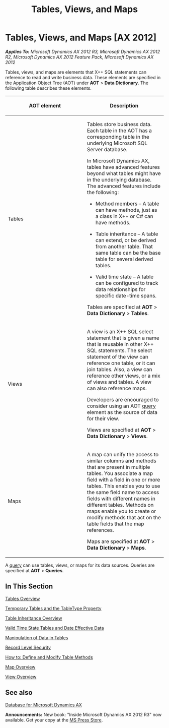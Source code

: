﻿---
title: Tables, Views, and Maps
TOCTitle: Tables, Views, and Maps
ms:assetid: 9c62bde0-46a1-4b48-87b2-778a68627cd1
ms:mtpsurl: https://msdn.microsoft.com/en-us/library/Bb395036(v=AX.60)
ms:contentKeyID: 35248218
ms.date: 05/18/2015
mtps_version: v=AX.60
---

# Tables, Views, and Maps [AX 2012]


_**Applies To:** Microsoft Dynamics AX 2012 R3, Microsoft Dynamics AX 2012 R2, Microsoft Dynamics AX 2012 Feature Pack, Microsoft Dynamics AX 2012_

Tables, views, and maps are elements that X++ SQL statements can reference to read and write business data. These elements are specified in the Application Object Tree (AOT) under **AOT** \> **Data Dictionary**. The following table describes these elements.

<table>
<colgroup>
<col style="width: 50%" />
<col style="width: 50%" />
</colgroup>
<thead>
<tr class="header">
<th><p>AOT element</p></th>
<th><p>Description</p></th>
</tr>
</thead>
<tbody>
<tr class="odd">
<td><p>Tables</p></td>
<td><p>Tables store business data. Each table in the AOT has a corresponding table in the underlying Microsoft SQL Server database.</p>
<p>In Microsoft Dynamics AX, tables have advanced features beyond what tables might have in the underlying database. The advanced features include the following:</p>
<ul>
<li><p>Method members – A table can have methods, just as a class in X++ or C# can have methods.</p></li>
<li><p>Table inheritance – A table can extend, or be derived from another table. That same table can be the base table for several derived tables.</p></li>
<li><p>Valid time state – A table can be configured to track data relationships for specific date-time spans.</p></li>
</ul>
<p>Tables are specified at <strong>AOT</strong> &gt; <strong>Data Dictionary</strong> &gt; <strong>Tables</strong>.</p></td>
</tr>
<tr class="even">
<td><p>Views</p></td>
<td><p>A view is an X++ SQL select statement that is given a name that is reusable in other X++ SQL statements. The select statement of the view can reference one table, or it can join tables. Also, a view can reference other views, or a mix of views and tables. A view can also reference maps.</p>
<p>Developers are encouraged to consider using an AOT <a href="queries-in-the-aot-for-data-access.md">query</a> element as the source of data for their view.</p>
<p>Views are specified at <strong>AOT</strong> &gt; <strong>Data Dictionary</strong> &gt; <strong>Views</strong>.</p></td>
</tr>
<tr class="odd">
<td><p>Maps</p></td>
<td><p>A map can unify the access to similar columns and methods that are present in multiple tables. You associate a map field with a field in one or more tables. This enables you to use the same field name to access fields with different names in different tables. Methods on maps enable you to create or modify methods that act on the table fields that the map references.</p>
<p>Maps are specified at <strong>AOT</strong> &gt; <strong>Data Dictionary</strong> &gt; <strong>Maps</strong>.</p></td>
</tr>
</tbody>
</table>


A [query](queries-in-the-aot-for-data-access.md) can use tables, views, or maps for its data sources. Queries are specified at **AOT** \> **Queries**.

## In This Section

[Tables Overview](tables-overview.md)

[Temporary Tables and the TableType Property](temporary-tables-and-the-tabletype-property.md)

[Table Inheritance Overview](table-inheritance-overview.md)

[Valid Time State Tables and Date Effective Data](valid-time-state-tables-and-date-effective-data.md)

[Manipulation of Data in Tables](manipulation-of-data-in-tables.md)

[Record Level Security](record-level-security.md)

[How to: Define and Modify Table Methods](how-to-define-and-modify-table-methods.md)

[Map Overview](map-overview.md)

[View Overview](view-overview.md)

## See also

[Database for Microsoft Dynamics AX](database-for-microsoft-dynamics-ax.md)

  
**Announcements:** New book: "Inside Microsoft Dynamics AX 2012 R3" now available. Get your copy at the [MS Press Store](https://www.microsoftpressstore.com/store/inside-microsoft-dynamics-ax-2012-r3-9780735685109).

